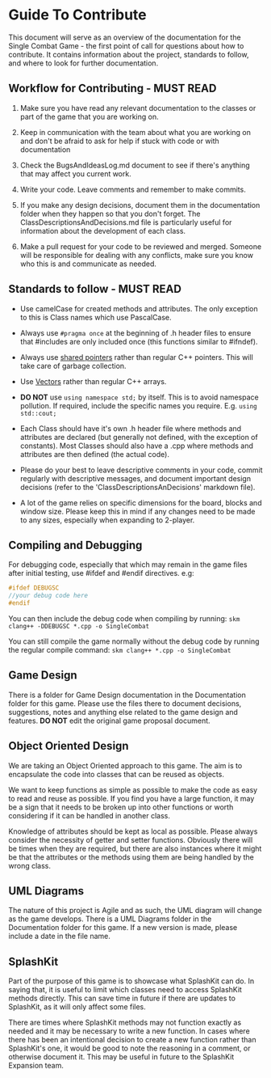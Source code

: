 # Guide To Contribute

This document will serve as an overview of the documentation for the Single Combat Game - the first point of call for questions about how to contribute. It contains information about the project, standards to follow, and where to look for further documentation.

## Workflow for Contributing - MUST READ

1. Make sure you have read any relevant documentation to the classes or part of the game that you are working on.

2. Keep in communication with the team about what you are working on and don't be afraid to ask for help if stuck with code or with documentation

3. Check the BugsAndIdeasLog.md document to see if there's anything that may affect you current work.

4. Write your code. Leave comments and remember to make commits.

5. If you make any design decisions, document them in the documentation folder when they happen so that you don't forget. The ClassDescriptionsAndDecisions.md file is particularly useful for information about the development of each class.

6. Make a pull request for your code to be reviewed and merged. Someone will be responsible for dealing with any conflicts, make sure you know who this is and communicate as needed.

## Standards to follow - MUST READ

- Use camelCase for created methods and attributes. The only exception to this is Class names which use PascalCase.

- Always use `#pragma once` at the beginning of .h header files to ensure that #includes are only included once (this functions similar to #ifndef).

- Always use [shared pointers](https://en.cppreference.com/w/cpp/memory/shared_ptr) rather than regular C++ pointers. This will take care of garbage collection.

- Use [Vectors](https://cplusplus.com/reference/vector/vector/) rather than regular C++ arrays.

- **DO NOT** use `using namespace std;` by itself. This is to avoid namespace pollution. If required, include the specific names you require. E.g. `using std::cout;`

- Each Class should have it's own .h header file where methods and attributes are declared (but generally not defined, with the exception of constants). Most Classes should also have a .cpp where methods and attributes are then defined (the actual code).

- Please do your best to leave descriptive comments in your code, commit regularly with descriptive messages, and document important design decisions (refer to the 'ClassDescriptionsAnDecisions' markdown file).

- A lot of the game relies on specific dimensions for the board, blocks and window size. Please keep this in mind if any changes need to be made to any sizes, especially when expanding to 2-player.

## Compiling and Debugging

For debugging code, especially that which may remain in the game files after initial testing, use #ifdef and #endif directives. e.g:

```C++
#ifdef DEBUGSC
//your debug code here
#endif
```

You can then include the debug code when compiling by running: `skm clang++ -DDEBUGSC *.cpp -o SingleCombat`

You can still compile the game normally without the debug code by running the regular compile command: `skm clang++ *.cpp -o SingleCombat`

## Game Design

There is a folder for Game Design documentation in the Documentation folder for this game. Please use the files there to document decisions, suggestions, notes and anything else related to the game design and features. **DO NOT** edit the original game proposal document.

## Object Oriented Design

We are taking an Object Oriented approach to this game. The aim is to encapsulate the code into classes that can be reused as objects.

We want to keep functions as simple as possible to make the code as easy to read and reuse as possible. If you find you have a large function, it may be a sign that it needs to be broken up into other functions or worth considering if it can be handled in another class.

Knowledge of attributes should be kept as local as possible. Please always consider the necessity of getter and setter functions. Obviously there will be times when they are required, but there are also instances where it might be that the attributes or the methods using them are being handled by the wrong class.

## UML Diagrams

The nature of this project is Agile and as such, the UML diagram will change as the game develops. There is a UML Diagrams folder in the Documentation folder for this game. If a new version is made, please include a date in the file name.

## SplashKit

Part of the purpose of this game is to showcase what SplashKit can do. In saying that, it is useful to limit which classes need to access SplashKit methods directly. This can save time in future if there are updates to SplashKit, as it will only affect some files.

There are times where SplashKit methods may not function exactly as needed and it may be necessary to write a new function. In cases where there has been an intentional decision to create a new function rather than SplashKit's one, it would be good to note the reasoning in a comment, or otherwise document it. This may be useful in future to the SplashKit Expansion team.
